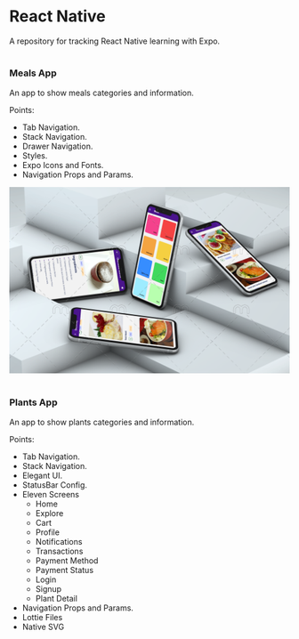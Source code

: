 # React Native

A repository for tracking React Native learning with Expo.

#

### Meals App

An app to show meals categories and information.

Points:

- Tab Navigation.
- Stack Navigation.
- Drawer Navigation.
- Styles.
- Expo Icons and Fonts.
- Navigation Props and Params.

![meals mockup](./screenshots/meals/mealsMockup.png)

#

### Plants App

An app to show plants categories and information.

Points:

- Tab Navigation.
- Stack Navigation.
- Elegant UI.
- StatusBar Config.
- Eleven Screens
  - Home
  - Explore
  - Cart
  - Profile
  - Notifications
  - Transactions
  - Payment Method
  - Payment Status
  - Login
  - Signup
  - Plant Detail
- Navigation Props and Params.
- Lottie Files
- Native SVG
